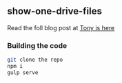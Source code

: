 ## show-one-drive-files

Read the foll blog post at <a href="https://www.tonyishere.co.uk/get-onedrive-recent-items-using-microsoft-graph-in-spfx/">Tony is here</a>

### Building the code

```bash
git clone the repo
npm i
gulp serve
```
